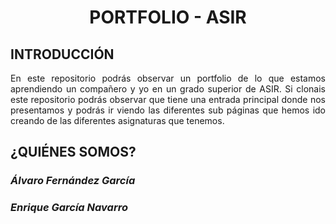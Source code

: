 # <h1 align="center"><strong>PORTFOLIO - ASIR</strong></h1>

## <h2 align="left"><strong>INTRODUCCIÓN</strong></h2>
<p align="justify">
    En este repositorio podrás observar un portfolio de lo que estamos aprendiendo un compañero y yo en un grado superior de ASIR.  
    Si clonais este repositorio podrás observar que tiene una entrada principal donde nos presentamos y podrás ir viendo las diferentes sub páginas que hemos ido creando de las diferentes asignaturas que tenemos.
</p>

## <h2 align="left"><strong>¿QUIÉNES SOMOS?</strong></h2>

### <h3 align="left"><em><strong>Álvaro Fernández García</strong></em></h3>

### <h3 align="left"><em><strong>Enrique García Navarro</strong></em></h3>
